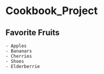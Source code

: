 # Cookbook_Project

## Favorite Fruits
    - Apples
    - Bananars
    - Cherries
    - Shoes
    - Elderberrie


